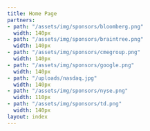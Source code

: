 ```yaml
---
title: Home Page
partners:
- path: "/assets/img/sponsors/bloomberg.png"
  width: 140px
- path: "/assets/img/sponsors/braintree.png"
  width: 140px
- path: "/assets/img/sponsors/cmegroup.png"
  width: 140px
- path: "/assets/img/sponsors/google.png"
  width: 140px
- path: "/uploads/nasdaq.jpg"
  width: 140px
- path: "/assets/img/sponsors/nyse.png"
  width: 110px
- path: "/assets/img/sponsors/td.png"
  width: 140px
layout: index
---
```


